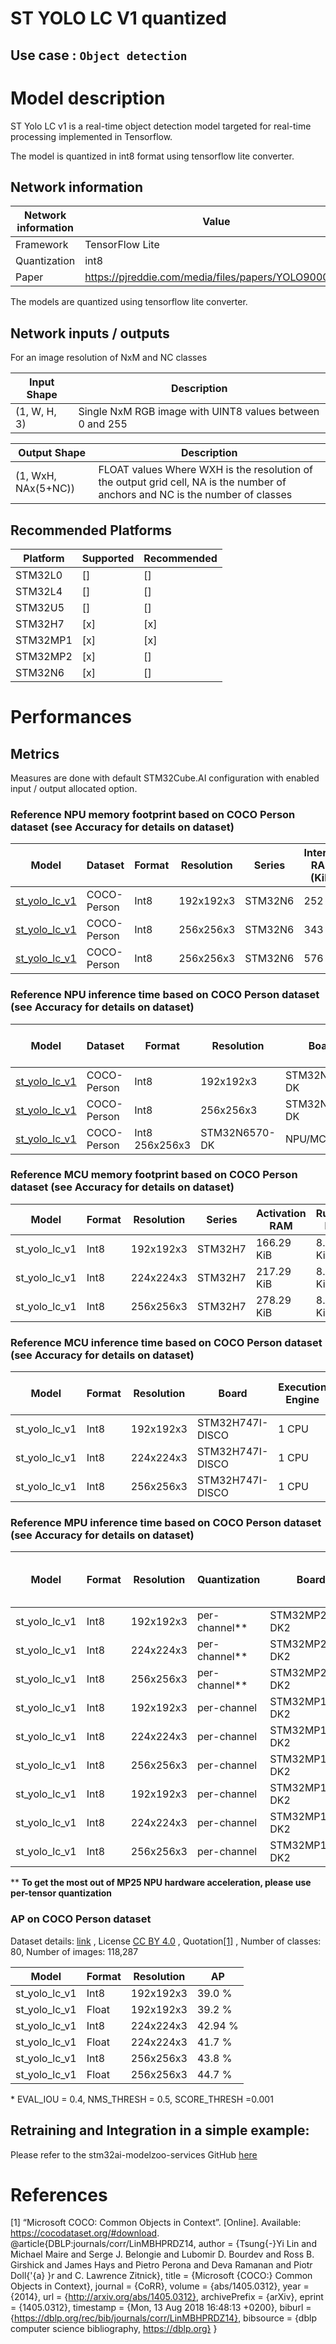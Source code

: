 # ST YOLO LC V1 quantized

## **Use case** : `Object detection`

# Model description


ST Yolo LC v1 is a real-time object detection model targeted for real-time processing implemented in Tensorflow.

The model is quantized in int8 format using tensorflow lite converter.

## Network information


| Network information     |  Value          |
|-------------------------|-----------------|
|  Framework              | TensorFlow Lite |
|  Quantization           | int8            |
|  Paper                  | https://pjreddie.com/media/files/papers/YOLO9000.pdf |

The models are quantized using tensorflow lite converter.


## Network inputs / outputs


For an image resolution of NxM and NC classes

| Input Shape | Description |
| ----- | ----------- |
| (1, W, H, 3) | Single NxM RGB image with UINT8 values between 0 and 255 |

| Output Shape | Description |
| ----- | ----------- |
| (1, WxH, NAx(5+NC)) | FLOAT values Where WXH is the resolution of the output grid cell, NA is the number of anchors and NC is the number of classes|


## Recommended Platforms


| Platform | Supported | Recommended |
|----------|-----------|-------------|
| STM32L0  | []        | []          |
| STM32L4  | []        | []          |
| STM32U5  | []        | []          |
| STM32H7  | [x]       | [x]         |
| STM32MP1 | [x]       | [x]         |
| STM32MP2 | [x]       | []          |
| STM32N6  | [x]       | []          |

# Performances

## Metrics

Measures are done with default STM32Cube.AI configuration with enabled input / output allocated option.



### Reference **NPU** memory footprint based on COCO Person dataset (see Accuracy for details on dataset)
|Model      | Dataset       | Format   | Resolution | Series    | Internal RAM (KiB) | External RAM (KiB)| Weights Flash (KiB)| STM32Cube.AI version | STEdgeAI Core version |
|----------|------------------|--------|-------------|------------------|------------------|---------------------|-------|----------------------|-------------------------|
| [st_yolo_lc_v1](ST_pretrainedmodel_public_dataset/coco_2017_person/st_yolo_lc_v1_192/st_yolo_lc_v1_192_int8.tflite)| COCO-Person | Int8 | 192x192x3  | STM32N6  | 252 | 0.0 | 328.19  |  10.0.0 | 2.0.0 |
| [st_yolo_lc_v1](ST_pretrainedmodel_public_dataset/coco_2017_person/st_yolo_lc_v1_224/st_yolo_lc_v1_224_int8.tflite)| COCO-Person | Int8 | 256x256x3  | STM32N6  | 343 | 0.0 | 328.19 | 10.0.0 | 2.0.0 |
| [st_yolo_lc_v1](ST_pretrainedmodel_public_dataset/coco_2017_person/st_yolo_lc_v1_256/st_yolo_lc_v1_256_int8.tflite)| COCO-Person | Int8 | 256x256x3  | STM32N6  | 576 | 0.0 | 328.19 | 10.0.0  | 2.0.0 |


### Reference **NPU**  inference time based on COCO Person dataset (see Accuracy for details on dataset)
| Model  | Dataset          | Format | Resolution  | Board            | Execution Engine | Inference time (ms) | Inf / sec   | STM32Cube.AI version  |  STEdgeAI Core version |
|--------|------------------|--------|-------------|------------------|------------------|---------------------|-------|----------------------|-------------------------|
| [st_yolo_lc_v1](ST_pretrainedmodel_public_dataset/coco_2017_person/st_yolo_lc_v1_192/st_yolo_lc_v1_192_int8.tflite) | COCO-Person | Int8 | 192x192x3  | STM32N6570-DK   | NPU/MCU | 1.96 |   510.20 | 10.0.0 |     2.0.0   |
| [st_yolo_lc_v1](ST_pretrainedmodel_public_dataset/coco_2017_person/st_yolo_lc_v1_224/st_yolo_lc_v1_224_int8.tflite) | COCO-Person | Int8 | 256x256x3  | STM32N6570-DK   | NPU/MCU | 2.35 | 425.53  | 10.0.0 | 2.0.0 |
| [st_yolo_lc_v1](ST_pretrainedmodel_public_dataset/coco_2017_person/st_yolo_lc_v1_256/st_yolo_lc_v1_256_int8.tflite) | COCO-Person | Int8   256x256x3  | STM32N6570-DK   | NPU/MCU | 3.01  | 332.23 | 10.0.0 | 2.0.0 |

### Reference **MCU** memory footprint based on COCO Person dataset (see Accuracy for details on dataset)


| Model             | Format | Resolution | Series  | Activation RAM | Runtime RAM | Weights Flash | Code Flash      | Total RAM    | Total Flash | STM32Cube.AI version  |
|-------------------|--------|------------|---------|----------------|-------------|---------------|-----------------|--------------|-------------|-----------------------|
| st_yolo_lc_v1     | Int8   | 192x192x3  | STM32H7 | 166.29 KiB     | 8.09 KiB    | 276.73 KiB    | 53.48 KiB      | 174.38 KiB    | 330.21 KiB  | 10.0.0         |
| st_yolo_lc_v1     | Int8   | 224x224x3  | STM32H7 | 217.29 KiB     | 8.09 KiB    | 276.73 KiB    | 53.48 KiB      | 225.38 KiB    | 330.21 KiB  | 10.0.0           |
| st_yolo_lc_v1     | Int8   | 256x256x3  | STM32H7 | 278.29 KiB     | 8.09 KiB    | 276.73 KiB    | 53.48 KiB      | 286.38 KiB    | 330.21 KiB  | 10.0.0           |


### Reference **MCU** inference time based on COCO Person dataset (see Accuracy for details on dataset)


| Model             | Format | Resolution | Board            | Execution Engine | Frequency   | Inference time (ms) | STM32Cube.AI version  |
|-------------------|--------|------------|------------------|------------------|-------------|---------------------|-----------------------|
| st_yolo_lc_v1     | Int8   | 192x192x3    | STM32H747I-DISCO | 1 CPU            | 400 MHz     | 179.01       | 10.0.0                 |
| st_yolo_lc_v1     | Int8   | 224x224x3    | STM32H747I-DISCO | 1 CPU            | 400 MHz     | 244.7        | 10.0.0                 |
| st_yolo_lc_v1     | Int8   | 256x256x3    | STM32H747I-DISCO | 1 CPU            | 400 MHz     | 321.38       | 10.0.0                 |


### Reference **MPU** inference time based on COCO Person dataset (see Accuracy for details on dataset)

| Model         | Format | Resolution | Quantization  | Board             | Execution Engine | Frequency | Inference time (ms) | %NPU  | %GPU  | %CPU | X-LINUX-AI version |       Framework       |
|---------------|--------|------------|---------------|-------------------|------------------|-----------|---------------------|-------|-------|------|--------------------|-----------------------|
| st_yolo_lc_v1 | Int8   | 192x192x3  |  per-channel**  | STM32MP257F-DK2   | NPU/GPU          | 800  MHz  | 12.00 ms            | 2.62  | 97.38 |0     | v5.1.0             | OpenVX                |
| st_yolo_lc_v1 | Int8   | 224x224x3  |  per-channel**  | STM32MP257F-DK2   | NPU/GPU          | 800  MHz  | 17.92 ms            | 2.43  | 97.57 |0     | v5.1.0             | OpenVX                |
| st_yolo_lc_v1 | Int8   | 256x256x3  |  per-channel**  | STM32MP257F-DK2   | NPU/GPU          | 800  MHz  | 14.43 ms            | 3.20  | 96.80 |0     | v5.1.0             | OpenVX                |
| st_yolo_lc_v1 | Int8   | 192x192x3  |  per-channel  | STM32MP157F-DK2   | 2 CPU            | 800  MHz  | 32.84 ms            | NA    | NA    |100   | v5.1.0             | TensorFlowLite 2.11.0 |
| st_yolo_lc_v1 | Int8   | 224x224x3  |  per-channel  | STM32MP157F-DK2   | 2 CPU            | 800  MHz  | 45.13 ms            | NA    | NA    |100   | v5.1.0             | TensorFlowLite 2.11.0 |
| st_yolo_lc_v1 | Int8   | 256x256x3  |  per-channel  | STM32MP157F-DK2   | 2 CPU            | 800  MHz  | 59.38 ms            | NA    | NA    |100   | v5.1.0             | TensorFlowLite 2.11.0 |
| st_yolo_lc_v1 | Int8   | 192x192x3  |  per-channel  | STM32MP135F-DK2   | 1 CPU            | 1000 MHz  | 52.64 ms            | NA    | NA    |100   | v5.1.0             | TensorFlowLite 2.11.0 |
| st_yolo_lc_v1 | Int8   | 224x224x3  |  per-channel  | STM32MP135F-DK2   | 1 CPU            | 1000 MHz  | 71.26 ms            | NA    | NA    |100   | v5.1.0             | TensorFlowLite 2.11.0 |
| st_yolo_lc_v1 | Int8   | 256x256x3  |  per-channel  | STM32MP135F-DK2   | 1 CPU            | 1000 MHz  | 93.50 ms            | NA    | NA    |100   | v5.1.0             | TensorFlowLite 2.11.0 |

** **To get the most out of MP25 NPU hardware acceleration, please use per-tensor quantization**

### AP on COCO Person dataset


Dataset details: [link](https://cocodataset.org/#download) , License [CC BY 4.0](https://creativecommons.org/licenses/by/4.0/legalcode) , Quotation[[1]](#1) , Number of classes: 80, Number of images: 118,287

| Model | Format | Resolution |       AP       |
|-------|--------|------------|----------------|
| st_yolo_lc_v1 | Int8 | 192x192x3   | 39.0 % |
| st_yolo_lc_v1 | Float | 192x192x3   | 39.2 % |
| st_yolo_lc_v1 | Int8 | 224x224x3   | 42.94 % |
| st_yolo_lc_v1 | Float | 224x224x3   | 41.7 % |
| st_yolo_lc_v1 | Int8 | 256x256x3   | 43.8 % |
| st_yolo_lc_v1 | Float | 256x256x3   | 44.7 % |

\* EVAL_IOU = 0.4, NMS_THRESH = 0.5, SCORE_THRESH =0.001


## Retraining and Integration in a simple example:

Please refer to the stm32ai-modelzoo-services GitHub [here](https://github.com/STMicroelectronics/stm32ai-modelzoo-services)
# References


<a id="1">[1]</a>
“Microsoft COCO: Common Objects in Context”. [Online]. Available: https://cocodataset.org/#download.
@article{DBLP:journals/corr/LinMBHPRDZ14,
  author    = {Tsung{-}Yi Lin and
               Michael Maire and
               Serge J. Belongie and
               Lubomir D. Bourdev and
               Ross B. Girshick and
               James Hays and
               Pietro Perona and
               Deva Ramanan and
               Piotr Doll{'{a} }r and
               C. Lawrence Zitnick},
  title     = {Microsoft {COCO:} Common Objects in Context},
  journal   = {CoRR},
  volume    = {abs/1405.0312},
  year      = {2014},
  url       = {http://arxiv.org/abs/1405.0312},
  archivePrefix = {arXiv},
  eprint    = {1405.0312},
  timestamp = {Mon, 13 Aug 2018 16:48:13 +0200},
  biburl    = {https://dblp.org/rec/bib/journals/corr/LinMBHPRDZ14},
  bibsource = {dblp computer science bibliography, https://dblp.org}
}

